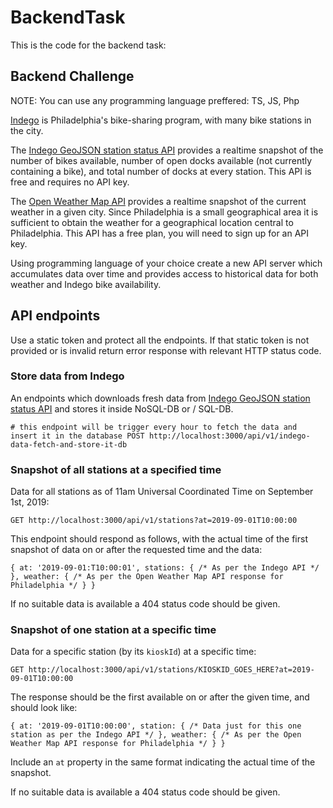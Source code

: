 # BackendTask
This is the code for the backend task:
## **Backend Challenge**

NOTE: You can use any programming language preffered: TS, JS, Php

[Indego](https://www.rideindego.com/) is Philadelphia's bike-sharing program, with many bike stations in the city.

The [Indego GeoJSON station status API](https://www.rideindego.com/stations/json/) provides a realtime snapshot of the number of bikes available, number of open docks available (not currently containing a bike), and total number of docks at every station. This API is free and requires no API key.

The [Open Weather Map API](https://openweathermap.org/current#name) provides a realtime snapshot of the current weather in a given city. Since Philadelphia is a small geographical area it is sufficient to obtain the weather for a geographical location central to Philadelphia. This API has a free plan, you will need to sign up for an API key.

Using programming language of your choice create a new API server which accumulates data over time and provides access to historical data for both weather and Indego bike availability.

## **API endpoints**

Use a static token and protect all the endpoints. If that static token is not provided or is invalid return error response with relevant HTTP status code.

### **Store data from Indego**

An endpoints which downloads fresh data from [Indego GeoJSON station status API](https://www.rideindego.com/stations/json/) and stores it inside NoSQL-DB or / SQL-DB.

`# this endpoint will be trigger every hour to fetch the data and insert it in the database
POST http://localhost:3000/api/v1/indego-data-fetch-and-store-it-db`

### **Snapshot of all stations at a specified time**

Data for all stations as of 11am Universal Coordinated Time on September 1st, 2019:

`GET http://localhost:3000/api/v1/stations?at=2019-09-01T10:00:00`

This endpoint should respond as follows, with the actual time of the first snapshot of data on or after the requested time and the data:

`{
  at: '2019-09-01:T10:00:01',
  stations: { /* As per the Indego API */ },
  weather: { /* As per the Open Weather Map API response for Philadelphia */ }
}`

If no suitable data is available a 404 status code should be given.

### **Snapshot of one station at a specific time**

Data for a specific station (by its `kioskId`) at a specific time:

`GET http://localhost:3000/api/v1/stations/KIOSKID_GOES_HERE?at=2019-09-01T10:00:00`

The response should be the first available on or after the given time, and should look like:

`{
  at: '2019-09-01T10:00:00',
  station: { /* Data just for this one station as per the Indego API */ },
  weather: { /* As per the Open Weather Map API response for Philadelphia */ }
}`

Include an `at` property in the same format indicating the actual time of the snapshot.

If no suitable data is available a 404 status code should be given.
